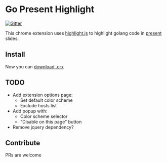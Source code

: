 # Go Present Highlight

[![Gitter](https://badges.gitter.im/Join%20Chat.svg)](https://gitter.im/JosephBuchma/Go-Present-code-highlighter?utm_source=badge&utm_medium=badge&utm_campaign=pr-badge)

This chrome extension uses [highlight.js](https://highlightjs.org/) to
highlight golang code in [present](https://godoc.org/golang.org/x/tools/cmd/present) slides.

## Install
Now you can [download .crx](https://github.com/mvader/Go-Present-code-highlighter/blob/master/crx/ext.crx?raw=true)

## TODO
  - Add extension options page:
    * Set default color scheme
    * Exclude hosts list
  - Add popup with:
    * Color scheme selector
    * "Disable on this page" button
  - Remove jquery dependency?

## Contribute

PRs are welcome
